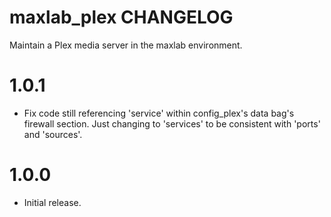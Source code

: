 # maxlab_plex CHANGELOG

Maintain a Plex media server in the maxlab environment.

# 1.0.1

* Fix code still referencing 'service' within config_plex's data bag's firewall section. Just changing to 'services' to be consistent with 'ports' and 'sources'.

# 1.0.0

* Initial release.
